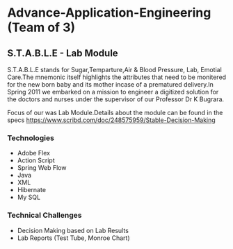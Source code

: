 Advance-Application-Engineering (Team of 3)
===============================

## S.T.A.B.L.E - Lab Module

S.T.A.B.L.E stands for Sugar,Temparture,Air & Blood Pressure, Lab, Emotial Care.The mnemonic itself highlights the attributes that need to be monitered for the new born baby and its mother incase of a prematured delivery.In Spring 2011 we embarked on a mission to engineer a digitized solution for the doctors and nurses under the supervisor of our Professor Dr K Bugrara.

Focus of our was Lab Module.Details about the module can be found in the specs https://www.scribd.com/doc/248575959/Stable-Decision-Making

### Technologies
* Adobe Flex
* Action Script
* Spring Web Flow
* Java
* XML
* Hibernate
* My SQL

### Technical Challenges
* Decision Making based on Lab Results
* Lab Reports (Test Tube, Monroe Chart) 
